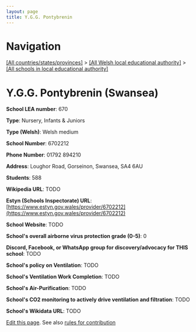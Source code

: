 ```yaml
---
layout: page
title: Y.G.G. Pontybrenin
---
```

# Navigation

[[All countries/states/provinces]](../../..) > [[All Welsh local educational authority]](../..) > [[All schools in local educational authority]](..)

# Y.G.G. Pontybrenin (Swansea)

**School LEA number**: 670

**Type**: Nursery, Infants & Juniors

**Type (Welsh)**: Welsh medium

**School Number**: 6702212

**Phone Number**: 01792 894210

**Address**: Loughor Road, Gorseinon, Swansea, SA4 6AU

**Students**: 588

**Wikipedia URL**: TODO

**Estyn (Schools Inspectorate) URL**: [https://www.estyn.gov.wales/provider/6702212](https://www.estyn.gov.wales/provider/6702212)

**School Website**: TODO

**School's overall airborne virus protection grade (0-5)**: 0

**Discord, Facebook, or WhatsApp group for discovery/advocacy for THIS school**: TODO

**School's policy on Ventilation**: TODO

**School's Ventilation Work Completion**: TODO

**School's Air-Purification**: TODO

**School's CO2 monitoring to actively drive ventilation and filtration**: TODO

**School's Wikidata URL**: TODO




[Edit this page](https://github.com/ventilate-schools/Wales/edit/prif/./Swansea/Y.G.G._Pontybrenin.md). See also [rules for contribution](../../../contribution-rules/)